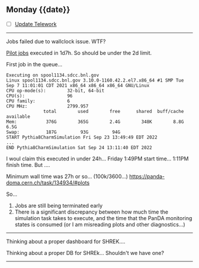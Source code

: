 ## Monday {{date}}

- [ ] [Update Telework](https://docs.google.com/spreadsheets/d/16AZZBiKL1s6eGgH2KFiJPnD8-TjRsC0HYy4Qdmbr358/edit#gid=0)

---------------------

Jobs failed due to wallclock issue.  WTF?

[Pilot jobs](https://panda-doma.cern.ch/jobs/?jeditaskid=134934&mode=drop&display_limit=100) executed in 1d7h.  So should be under the 2d limit.

First job in the queue...
```
Executing on spool1134.sdcc.bnl.gov
Linux spool1134.sdcc.bnl.gov 3.10.0-1160.42.2.el7.x86_64 #1 SMP Tue Sep 7 11:01:01 CDT 2021 x86_64 x86_64 x86_64 GNU/Linux
CPU op-mode(s):        32-bit, 64-bit
CPU(s):                96
CPU family:            6
CPU MHz:               2799.957
              total        used        free      shared  buff/cache   available
Mem:           376G        365G        2.4G        348K        8.8G        6.5G
Swap:          187G         93G         94G
START Pythia8CharmSimulation Fri Sep 23 13:49:49 EDT 2022
...
END Pythia8CharmSimulation Sat Sep 24 13:11:40 EDT 2022
```
I woul claim this executed in under 24h... Friday 1:49PM start time... 1:11PM finish time.  But ....

Minimum wall time was 27h or so... (100k/3600...)
https://panda-doma.cern.ch/task/134934/#plots

So... 
1) Jobs are still being terminated early
2) There is a significant discrepancy between how much time the simulation task takes to execute, and the time that the PanDA monitoring states is consumed (or I am misreading plots and other diagnostics...)

------------------

Thinking about a proper dashboard for SHREK....

Thinking about a proper DB for SHREk...  Shouldn't we have one?  

-----------------------

